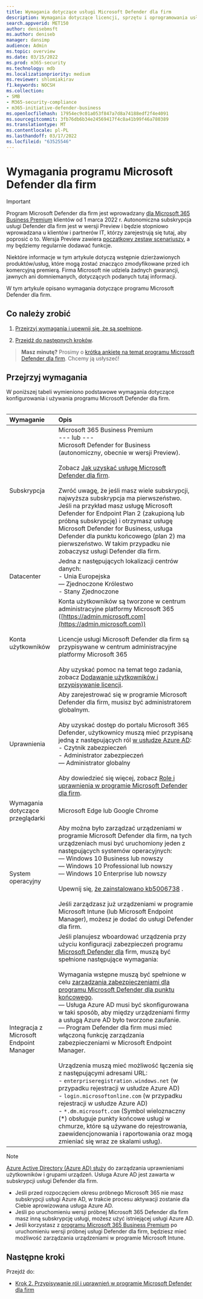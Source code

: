 ```yaml
---
title: Wymagania dotyczące usługi Microsoft Defender dla firm
description: Wymagania dotyczące licencji, sprzętu i oprogramowania usługi Microsoft Defender dla firm
search.appverid: MET150
author: denisebmsft
ms.author: deniseb
manager: dansimp
audience: Admin
ms.topic: overview
ms.date: 03/15/2022
ms.prod: m365-security
ms.technology: mdb
ms.localizationpriority: medium
ms.reviewer: shlomiakirav
f1.keywords: NOCSH
ms.collection:
- SMB
- M365-security-compliance
- m365-initiative-defender-business
ms.openlocfilehash: 17954ec9c01a053f847a7d8a74188edf2f4e4091
ms.sourcegitcommit: 3fb76db6b34e24569417f4c8a41b99f46a780389
ms.translationtype: MT
ms.contentlocale: pl-PL
ms.lasthandoff: 03/17/2022
ms.locfileid: "63525546"
---
```

# <a name="microsoft-defender-for-business-requirements"></a>Wymagania programu Microsoft Defender dla firm

> [!IMPORTANT]
> Program Microsoft Defender dla firm jest wprowadzany [dla Microsoft 365 Business Premium](../../business-premium/index.md) klientów od 1 marca 2022 r. Autonomiczna subskrypcja usługi Defender dla firm jest w wersji Preview i będzie stopniowo wprowadzana u klientów i partnerów IT, [](https://aka.ms/mdb-preview) którzy zarejestrują się tutaj, aby poprosić o to. Wersja Preview zawiera [początkowy zestaw scenariuszy](mdb-tutorials.md#try-these-preview-scenarios), a my będziemy regularnie dodawać funkcje.
> 
> Niektóre informacje w tym artykule dotyczą wstępnie dzierżawionych produktów/usług, które mogą zostać znacząco zmodyfikowane przed ich komercyjną premierą. Firma Microsoft nie udziela żadnych gwarancji, jawnych ani domniemanych, dotyczących podanych tutaj informacji. 

W tym artykule opisano wymagania dotyczące programu Microsoft Defender dla firm.

## <a name="what-to-do"></a>Co należy zrobić

1. [Przejrzyj wymagania i upewnij się, że są spełnione](#review-the-requirements).

2. [Przejdź do następnych kroków](#next-steps).

>
> **Masz minutę?**
> Prosimy o <a href="https://microsoft.qualtrics.com/jfe/form/SV_0JPjTPHGEWTQr4y" target="_blank">krótką ankietę na temat programu Microsoft Defender dla firm</a>. Chcemy ją usłyszeć!
>

## <a name="review-the-requirements"></a>Przejrzyj wymagania

W poniższej tabeli wymieniono podstawowe wymagania dotyczące konfigurowania i używania programu Microsoft Defender dla firm. <br/><br/>

| Wymaganie | Opis |
|:---|:---|
| Subskrypcja | Microsoft 365 Business Premium <br/>--- lub ---<br/>Microsoft Defender for Business (autonomiczny, obecnie w wersji Preview). <br/><br/> Zobacz [Jak uzyskać usługę Microsoft Defender dla firm](get-defender-business.md).<br/><br/>Zwróć uwagę, że jeśli masz wiele subskrypcji, najwyższa subskrypcja ma pierwszeństwo. Jeśli na przykład masz usługę Microsoft Defender for Endpoint Plan 2 (zakupioną lub próbną subskrypcję) i otrzymasz usługę Microsoft Defender for Business, usługa Defender dla punktu końcowego (plan 2) ma pierwszeństwo. W takim przypadku nie zobaczysz usługi Defender dla firm.  |
| Datacenter | Jedna z następujących lokalizacji centrów danych: <br/>- Unia Europejska <br/>— Zjednoczone Królestwo <br/>- Stany Zjednoczone |
| Konta użytkowników | Konta użytkowników są tworzone w centrum administracyjne platformy Microsoft 365 ([https://admin.microsoft.com](https://admin.microsoft.com))<br/><br/>Licencje usługi Microsoft Defender dla firm są przypisywane w centrum administracyjne platformy Microsoft 365<br/><br/>Aby uzyskać pomoc na temat tego zadania, zobacz [Dodawanie użytkowników i przypisywanie licencji](../../admin/add-users/add-users.md). |
| Uprawnienia  | Aby zarejestrować się w programie Microsoft Defender dla firm, musisz być administratorem globalnym.<br/><br/>Aby uzyskać dostęp do portalu Microsoft 365 Defender, użytkownicy muszą mieć przypisaną jedną z następujących ról [w usłudze Azure AD](mdb-roles-permissions.md): <br/>- Czytnik zabezpieczeń<br/>- Administrator zabezpieczeń<br/>— Administrator globalny<br/><br/>Aby dowiedzieć się więcej, zobacz [Role i uprawnienia w programie Microsoft Defender dla firm](mdb-roles-permissions.md). |
| Wymagania dotyczące przeglądarki | Microsoft Edge lub Google Chrome |
| System operacyjny | Aby można było zarządzać urządzeniami w programie Microsoft Defender dla firm, na tych urządzeniach musi być uruchomiony jeden z następujących systemów operacyjnych: <br/>— Windows 10 Business lub nowszy <br/>— Windows 10 Professional lub nowszy <br/>— Windows 10 Enterprise lub nowszy <br/><br/>Upewnij się, [że zainstalowano kb5006738](https://support.microsoft.com/topic/october-26-2021-kb5006738-os-builds-19041-1320-19042-1320-and-19043-1320-preview-ccbce6bf-ae00-4e66-9789-ce8e7ea35541) . <br/><br/>Jeśli zarządzasz już urządzeniami w programie Microsoft Intune (lub Microsoft Endpoint Manager), możesz je dodać do usługi Defender dla firm. |
| Integracja z Microsoft Endpoint Manager  | Jeśli planujesz wboardować urządzenia przy użyciu konfiguracji zabezpieczeń programu [Microsoft Defender dla](mdb-onboard-devices.md#microsoft-defender-for-business-security-configuration) firm, muszą być spełnione następujące wymagania:<br/><br/>Wymagania wstępne muszą być spełnione w celu [zarządzania zabezpieczeniami dla programu Microsoft Defender dla punktu końcowego](/mem/intune/protect/mde-security-integration).<br/>— Usługa Azure AD musi być skonfigurowana w taki sposób, aby między urządzeniami firmy a usługą Azure AD było tworzone zaufanie. <br/>— Program Defender dla firm musi mieć włączoną funkcję zarządzania zabezpieczeniami w Microsoft Endpoint Manager.<br/><br/>Urządzenia muszą mieć możliwość łączenia się z następującymi adresami URL:<br/>- `enterpriseregistration.windows.net` (w przypadku rejestracji w usłudze Azure AD)<br/>- `login.microsoftonline.com` (w przypadku rejestracji w usłudze Azure AD)<br/>- `*.dm.microsoft.com` (Symbol wieloznaczny (*) obsługuje punkty końcowe usługi w chmurze, które są używane do rejestrowania, zaewidencjonowania i raportowania oraz mogą zmieniać się wraz ze skalami usług). |

> [!NOTE]
> [Azure Active Directory (Azure AD) służy](/azure/active-directory/fundamentals/active-directory-whatis) do zarządzania uprawnieniami użytkowników i grupami urządzeń. Usługa Azure AD jest zawarta w subskrypcji usługi Defender dla firm. 
> - Jeśli przed rozpoczęciem okresu próbnego Microsoft 365 nie masz subskrypcji usługi Azure AD, w trakcie procesu aktywacji zostanie dla Ciebie aprowizowana usługa Azure AD. 
> - Jeśli po uruchomieniu wersji próbnej Microsoft 365 Defender dla firm masz inną subskrypcję usługi, możesz użyć istniejącej usługi Azure AD. 
> - Jeśli korzystasz z [programu Microsoft 365 Business Premium](../../business/index.yml) po uruchomieniu wersji próbnej usługi Defender dla firm, będziesz mieć możliwość zarządzania urządzeniami w programie Microsoft Intune. 

## <a name="next-steps"></a>Następne kroki

Przejdź do:

- [Krok 2. Przypisywanie ról i uprawnień w programie Microsoft Defender dla firm](mdb-roles-permissions.md) 
 